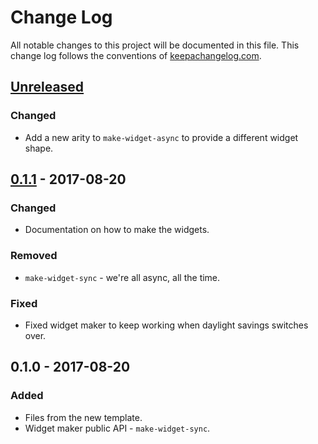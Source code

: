 # Change Log
All notable changes to this project will be documented in this file. This change log follows the conventions of [keepachangelog.com](http://keepachangelog.com/).

## [Unreleased]
### Changed
- Add a new arity to `make-widget-async` to provide a different widget shape.

## [0.1.1] - 2017-08-20
### Changed
- Documentation on how to make the widgets.

### Removed
- `make-widget-sync` - we're all async, all the time.

### Fixed
- Fixed widget maker to keep working when daylight savings switches over.

## 0.1.0 - 2017-08-20
### Added
- Files from the new template.
- Widget maker public API - `make-widget-sync`.

[Unreleased]: https://github.com/your-name/fulcro-sql/compare/0.1.1...HEAD
[0.1.1]: https://github.com/your-name/fulcro-sql/compare/0.1.0...0.1.1

